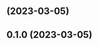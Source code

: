 ## [](https://github.com/aps831/workflows-testbed-basic/compare/v0.1.0...v) (2023-03-05)

## 0.1.0 (2023-03-05)

